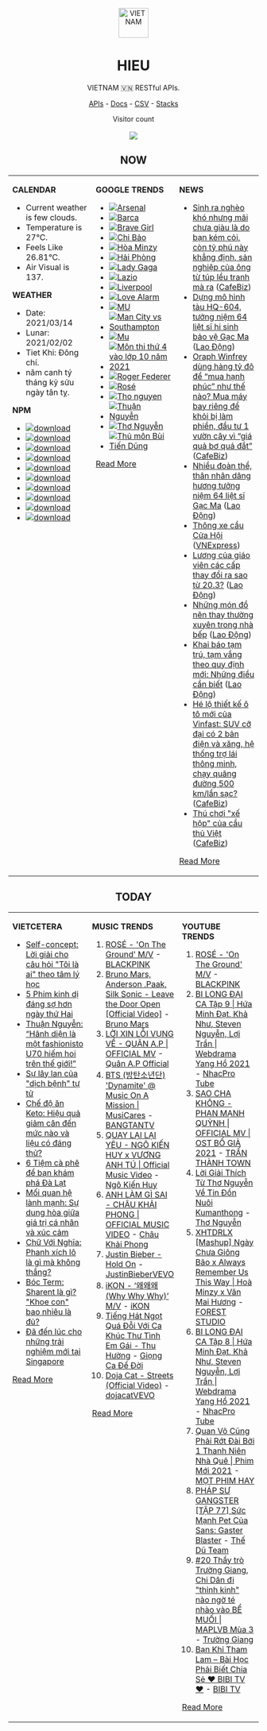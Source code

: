 <p align="center"><img src="https://raw.githubusercontent.com/hieudoanm/hieudoanm/master/images/hieudoanm/profile.jpg" alt="VIETNAM" height="60"/></p>
<h1 align="center">HIEU</h1>
<p align="center">VIETNAM 🇻🇳 RESTful APIs.</p>
<p align="center">
  <a href="https://vietnamdb.herokuapp.com/api">APIs</a> -
  <a href="https://vietnamdb.herokuapp.com/docs">Docs</a> -
  <a href="https://github.com/vietnamdb/vietnamdb/tree/master/docs">CSV</a> -
  <a href="https://github.com/vietnamdb/vietnamdb/tree/master/docs/stacks">Stacks</a>
</p>
<p align="center"> 
  Visitor count<br><br>
  <img src="https://profile-counter.glitch.me/vietnamdb/count.svg" />
</p>


<h2 align="center">NOW</h2>

<table style="width:100%"><tbody style="width:100%"><tr><td valign="top" width="33%">

**CALENDAR**

- Current weather is few clouds.
- Temperature is 27°C.
- Feels Like 26.81°C.
- Air Visual is 137.

**WEATHER**

- Date: 2021/03/14
- Lunar: 2021/02/02
- Tiet Khi: Đông chí.
- năm canh tý tháng kỷ sửu ngày tân tỵ.

**NPM**

- [![download](https://img.shields.io/npm/dm/giaohangnhanh.svg?style=flat-square&label=giaohangnhanh&color=red)](https://www.npmjs.com/package/giaohangnhanh)
- [![download](https://img.shields.io/npm/dm/onepay.svg?style=flat-square&label=onepay&color=red)](https://www.npmjs.com/package/onepay)
- [![download](https://img.shields.io/npm/dm/vietcetera.svg?style=flat-square&label=vietcetera&color=red)](https://www.npmjs.com/package/vietcetera)
- [![download](https://img.shields.io/npm/dm/vietnambanks.svg?style=flat-square&label=vietnambanks&color=red)](https://www.npmjs.com/package/vietnambanks)
- [![download](https://img.shields.io/npm/dm/vietnamgovernment.svg?style=flat-square&label=vietnamgovernment&color=red)](https://www.npmjs.com/package/vietnamgovernment)
- [![download](https://img.shields.io/npm/dm/vietnamnews.svg?style=flat-square&label=vietnamnews&color=red)](https://www.npmjs.com/package/vietnamnews)
- [![download](https://img.shields.io/npm/dm/vnapis.svg?style=flat-square&label=vnapis&color=red)](https://www.npmjs.com/package/vnapis)
- [![download](https://img.shields.io/npm/dm/vnpay.svg?style=flat-square&label=vnpay&color=red)](https://www.npmjs.com/package/vnpay)
- [![download](https://img.shields.io/npm/dm/vtcpay.svg?style=flat-square&label=vtcpay&color=red)](https://www.npmjs.com/package/vtcpay)
- [![download](https://img.shields.io/npm/dm/zalopay.svg?style=flat-square&label=zalopay&color=red)](https://www.npmjs.com/package/zalopay)

</td><td valign="top" width="33%">

**GOOGLE TRENDS**

- [![Arsenal](https://img.shields.io/static/v1?label=Arsenal&message=google&color=red&style=flat-square)](https://www.google.com/search?q=Arsenal)
- [![Barca](https://img.shields.io/static/v1?label=Barca&message=google&color=red&style=flat-square)](https://www.google.com/search?q=Barca)
- [![Brave Girl](https://img.shields.io/static/v1?label=Brave%20Girl&message=google&color=red&style=flat-square)](https://www.google.com/search?q=Brave%20Girl)
- [![Chi Bảo](https://img.shields.io/static/v1?label=Chi%20B%E1%BA%A3o&message=google&color=red&style=flat-square)](https://www.google.com/search?q=Chi%20B%E1%BA%A3o)
- [![Hòa Minzy](https://img.shields.io/static/v1?label=H%C3%B2a%20Minzy&message=google&color=red&style=flat-square)](https://www.google.com/search?q=H%C3%B2a%20Minzy)
- [![Hải Phòng](https://img.shields.io/static/v1?label=H%E1%BA%A3i%20Ph%C3%B2ng&message=google&color=red&style=flat-square)](https://www.google.com/search?q=H%E1%BA%A3i%20Ph%C3%B2ng)
- [![Lady Gaga](https://img.shields.io/static/v1?label=Lady%20Gaga&message=google&color=red&style=flat-square)](https://www.google.com/search?q=Lady%20Gaga)
- [![Lazio](https://img.shields.io/static/v1?label=Lazio&message=google&color=red&style=flat-square)](https://www.google.com/search?q=Lazio)
- [![Liverpool](https://img.shields.io/static/v1?label=Liverpool&message=google&color=red&style=flat-square)](https://www.google.com/search?q=Liverpool)
- [![Love Alarm](https://img.shields.io/static/v1?label=Love%20Alarm&message=google&color=red&style=flat-square)](https://www.google.com/search?q=Love%20Alarm)
- [![MU](https://img.shields.io/static/v1?label=MU&message=google&color=red&style=flat-square)](https://www.google.com/search?q=MU)
- [![Man City vs Southampton](https://img.shields.io/static/v1?label=Man%20City%20vs%20Southampton&message=google&color=red&style=flat-square)](https://www.google.com/search?q=Man%20City%20vs%20Southampton)
- [![Mu](https://img.shields.io/static/v1?label=Mu&message=google&color=red&style=flat-square)](https://www.google.com/search?q=Mu)
- [![Môn thi thứ 4 vào lớp 10 năm 2021](https://img.shields.io/static/v1?label=M%C3%B4n%20thi%20th%E1%BB%A9%204%20v%C3%A0o%20l%E1%BB%9Bp%2010%20n%C4%83m%202021&message=google&color=red&style=flat-square)](https://www.google.com/search?q=M%C3%B4n%20thi%20th%E1%BB%A9%204%20v%C3%A0o%20l%E1%BB%9Bp%2010%20n%C4%83m%202021)
- [![Roger Federer](https://img.shields.io/static/v1?label=Roger%20Federer&message=google&color=red&style=flat-square)](https://www.google.com/search?q=Roger%20Federer)
- [![Rosé](https://img.shields.io/static/v1?label=Ros%C3%A9&message=google&color=red&style=flat-square)](https://www.google.com/search?q=Ros%C3%A9)
- [![Tho nguyen](https://img.shields.io/static/v1?label=Tho%20nguyen&message=google&color=red&style=flat-square)](https://www.google.com/search?q=Tho%20nguyen)
- [![Thuận Nguyễn](https://img.shields.io/static/v1?label=Thu%E1%BA%ADn%20Nguy%E1%BB%85n&message=google&color=red&style=flat-square)](https://www.google.com/search?q=Thu%E1%BA%ADn%20Nguy%E1%BB%85n)
- [![Thơ Nguyễn](https://img.shields.io/static/v1?label=Th%C6%A1%20Nguy%E1%BB%85n&message=google&color=red&style=flat-square)](https://www.google.com/search?q=Th%C6%A1%20Nguy%E1%BB%85n)
- [![Thủ môn Bùi Tiến Dũng](https://img.shields.io/static/v1?label=Th%E1%BB%A7%20m%C3%B4n%20B%C3%B9i%20Ti%E1%BA%BFn%20D%C5%A9ng&message=google&color=red&style=flat-square)](https://www.google.com/search?q=Th%E1%BB%A7%20m%C3%B4n%20B%C3%B9i%20Ti%E1%BA%BFn%20D%C5%A9ng)

[Read More](https://trends.google.com/trends/?geo=VN)

</td><td valign="top" width="33%">

**NEWS**

- [Sinh ra nghèo khó nhưng mãi chưa giàu là do bạn kém cỏi, còn tỷ phú này khẳng định, sản nghiệp của ông từ túp lều tranh mà ra](https://cafebiz.vn/sinh-ra-ngheo-kho-nhung-mai-chua-giau-la-do-ban-kem-coi-con-ty-phu-nay-khang-dinh-san-nghiep-cua-ong-tu-tup-leu-tranh-ma-ra-20210314143446032.chn) ([CafeBiz](https://cafebiz.vn))
- [Dựng mô hình tàu HQ-604, tưởng niệm 64 liệt sĩ hi sinh bảo vệ Gạc Ma](https://laodong.vn/xa-hoi/dung-mo-hinh-tau-hq-604-tuong-niem-64-liet-si-hi-sinh-bao-ve-gac-ma-888956.ldo) ([Lao Động](https://laodong.vn))
- [Oraph Winfrey dùng hàng tỷ đô để “mua hạnh phúc” như thế nào? Mua máy bay riêng để khỏi bị làm phiền, đầu tư 1 vườn cây vì “giá quả bơ quá đắt”](https://cafebiz.vn/oraph-winfrey-dung-hang-ty-do-de-mua-hanh-phuc-nhu-the-nao-mua-may-bay-rieng-de-khoi-bi-lam-phien-dau-tu-1-vuon-cay-vi-gia-qua-bo-qua-dat-20210314143247502.chn) ([CafeBiz](https://cafebiz.vn))
- [Nhiều đoàn thể, thân nhân dâng hương tưởng niệm 64 liệt sĩ Gạc Ma](https://laodong.vn/xa-hoi/nhieu-doan-the-than-nhan-dang-huong-tuong-niem-64-liet-si-gac-ma-888936.ldo) ([Lao Động](https://laodong.vn))
- [Thông xe cầu Cửa Hội](https://vnexpress.net/thong-xe-cau-cua-hoi-4248250.html) ([VNExpress](https://vnexpress.net))
- [Lương của giáo viên các cấp thay đổi ra sao từ 20.3?](https://laodong.vn/giao-duc/luong-cua-giao-vien-cac-cap-thay-doi-ra-sao-tu-203-888964.ldo) ([Lao Động](https://laodong.vn))
- [Những món đồ nên thay thường xuyên trong nhà bếp](https://laodong.vn/gia-dinh-hon-nhan/nhung-mon-do-nen-thay-thuong-xuyen-trong-nha-bep-888960.ldo) ([Lao Động](https://laodong.vn))
- [Khai báo tạm trú, tạm vắng theo quy định mới: Những điều cần biết](https://laodong.vn/ban-doc/khai-bao-tam-tru-tam-vang-theo-quy-dinh-moi-nhung-dieu-can-biet-888922.ldo) ([Lao Động](https://laodong.vn))
- [Hé lộ thiết kế ô tô mới của Vinfast: SUV cỡ đại có 2 bản điện và xăng, hệ thống trợ lái thông minh, chạy quãng đường 500 km/lần sạc?](https://cafebiz.vn/he-lo-thiet-ke-o-to-moi-cua-vinfast-suv-co-dai-co-2-ban-dien-va-xang-he-thong-tro-lai-thong-minh-chay-quang-duong-500-km-lan-sac-20210314132157475.chn) ([CafeBiz](https://cafebiz.vn))
- [Thú chơi "xế hộp" của cầu thủ Việt](https://cafebiz.vn/thu-choi-xe-hop-cua-cau-thu-viet-2021031414363841.chn) ([CafeBiz](https://cafebiz.vn))

[Read More](docs/news/README.md)

</td></tr></tbody></table>

<h2 align="center">TODAY</h2>

<table style="width:100%"><tbody style="width:100%"><tr><td valign="top" width="33%">

**VIETCETERA**

- [Self-concept: Lời giải cho câu hỏi "Tôi là ai" theo tâm lý học](https://vietcetera.com/vn/self-concept-loi-giai-cho-cau-hoi-toi-la-ai-theo-tam-ly-hoc)
- [5 Phim kinh dị đáng sợ hơn ngày thứ Hai](https://vietcetera.com/vn/5-phim-kinh-di-dang-so-hon-ngay-thu-hai)
- [Thuận Nguyễn: “Hãnh diện là một fashionisto U70 hiếm hoi trên thế giới!” ](https://vietcetera.com/vn/thuan-nguyen-hanh-dien-la-mot-fashionisto-u70-hiem-hoi-tren-the-gioi)
- [Sự lây lan của "dịch bệnh" tự tử](https://vietcetera.com/vn/su-lay-lan-cua-dich-benh-tu-tu)
- [Chế độ ăn Keto: Hiệu quả giảm cân đến mức nào và liệu có đáng thử?](https://vietcetera.com/vn/che-do-an-keto-hieu-qua-giam-can-den-muc-nao-va-lieu-co-dang-thu)
- [6 Tiệm cà phê để bạn khám phá Đà Lạt](https://vietcetera.com/vn/6-tiem-ca-phe-da-lat-de-ban-kham-pha)
- [Mối quan hệ lành mạnh: Sự dung hòa giữa giá trị cá nhân và xúc cảm](https://vietcetera.com/vn/moi-quan-he-lanh-manh-su-dung-hoa-giua-gia-tri-ca-nhan-va-xuc-cam)
- [Chữ Với Nghĩa: Phanh xích lô là gì mà không thắng?](https://vietcetera.com/vn/chu-voi-nghia-phanh-xich-lo)
- [Bóc Term: Sharent là gì? "Khoe con" bao nhiêu là đủ?](https://vietcetera.com/vn/boc-term-sharent-la-gi-khoe-con-bao-nhieu-la-du)
- [Đã đến lúc cho những trải nghiệm mới tại Singapore](https://vietcetera.com/vn/da-den-luc-cho-nhung-cau-chuyen-trai-nghiem-moi-tai-singapore)

[Read More](https://vietcetera.com/)

</td><td valign="top" width="33%">

**MUSIC TRENDS**

01. [ROSÉ - 'On The Ground' M/V](https://www.youtube.com/watch?v=CKZvWhCqx1s) - [BLACKPINK](https://www.youtube.com/channel/UCOmHUn--16B90oW2L6FRR3A)
02. [Bruno Mars, Anderson .Paak, Silk Sonic - Leave the Door Open [Official Video]](https://www.youtube.com/watch?v=adLGHcj_fmA) - [Bruno Mars](https://www.youtube.com/channel/UCoUM-UJ7rirJYP8CQ0EIaHA)
03. [LỜI XIN LỖI VỤNG VỀ - QUÂN A.P | OFFICIAL MV](https://www.youtube.com/watch?v=LhTwcqI71n0) - [Quân A.P Official](https://www.youtube.com/channel/UCXKnIgvBwPV6G-uT7gBXhcA)
04. [BTS (방탄소년단) 'Dynamite' @ Music On A Mission | MusiCares](https://www.youtube.com/watch?v=ikgefER2O08) - [BANGTANTV](https://www.youtube.com/channel/UCLkAepWjdylmXSltofFvsYQ)
05. [QUAY LẠI LẠI YÊU - NGÔ KIẾN HUY x VƯƠNG ANH TÚ | Official Music Video](https://www.youtube.com/watch?v=93WhpRfkkBk) - [Ngô Kiến Huy](https://www.youtube.com/channel/UCNN7Q7sx5lsivqDf22I7Itw)
06. [ANH LÀM GÌ SAI - CHÂU KHẢI PHONG | OFFICIAL MUSIC VIDEO](https://www.youtube.com/watch?v=1KHmzzUMnTc) - [Châu Khải Phong](https://www.youtube.com/channel/UCoISHZnrIOn4SunyqjrRt4w)
07. [Justin Bieber - Hold On](https://www.youtube.com/watch?v=LWeiydKl0mU) - [JustinBieberVEVO](https://www.youtube.com/channel/UCHkj014U2CQ2Nv0UZeYpE_A)
08. [iKON - ‘왜왜왜 (Why Why Why)’ M/V](https://www.youtube.com/watch?v=DslHQto2V7I) - [iKON](https://www.youtube.com/channel/UCWxCyZibDIWIrGIgP25mbfw)
09. [Tiếng Hát Ngọt Quá Đỗi Với Ca Khúc Thư Tình Em Gái - Thu Hường](https://www.youtube.com/watch?v=4RDOn6cZLPg) - [Giọng Ca Để Đời](https://www.youtube.com/channel/UCwZ2ZaFfTusqV_MGMHUnEsg)
10. [Doja Cat - Streets (Official Video)](https://www.youtube.com/watch?v=jJdlgKzVsnI) - [dojacatVEVO](https://www.youtube.com/channel/UCpTaAz_BxtkUB1qc8JTU_7g)

[Read More](https://www.youtube.com/feed/trending?bp=4gIuCggvbS8wNHJsZhIiUExGZ3F1TG5MNTlhbW42X05FZFc5TGswZDdXZWVST0Q2VA%3D%3D)

</td><td valign="top" width="33%">

**YOUTUBE TRENDS**

01. [ROSÉ - 'On The Ground' M/V](https://www.youtube.com/watch?v=CKZvWhCqx1s) - [BLACKPINK](https://www.youtube.com/channel/UCOmHUn--16B90oW2L6FRR3A)
02. [BI LONG ĐẠI CA Tập 9 | Hứa Minh Đạt, Khả Như, Steven Nguyễn, Lợi Trần | Webdrama Yang Hồ 2021](https://www.youtube.com/watch?v=h1CGsS5iXgU) - [NhacPro Tube](https://www.youtube.com/channel/UCBZjBKNMZoFih4ubdiIDWLw)
03. [SAO CHA KHÔNG - PHAN MẠNH QUỲNH | OFFICIAL MV | OST BỐ GIÀ 2021](https://www.youtube.com/watch?v=TD7sBUigDIU) - [TRẤN THÀNH TOWN](https://www.youtube.com/channel/UCqL0-EknCK4m5pHrH79fOcw)
04. [Lời Giải Thích Từ Thơ Nguyễn Về Tin Đồn Nuôi Kumanthong](https://www.youtube.com/watch?v=m2yWFAavuaM) - [Thơ Nguyễn](https://www.youtube.com/channel/UCSJsjCiTl2lourZXnigVCoA)
05. [XHTDRLX [Mashup] Ngày Chưa Giông Bão x Always Remember Us This Way | Hoà Minzy x Văn Mai Hương](https://www.youtube.com/watch?v=qiI4XNUoiyg) - [FOREST STUDIO](https://www.youtube.com/channel/UCTOWyiIkPEqyh_2O-ArJR5w)
06. [BI LONG ĐẠI CA Tập 8 | Hứa Minh Đạt, Khả Như, Steven Nguyễn, Lợi Trần | Webdrama Yang Hồ 2021](https://www.youtube.com/watch?v=UXa992qrMv0) - [NhacPro Tube](https://www.youtube.com/channel/UCBZjBKNMZoFih4ubdiIDWLw)
07. [Quan Võ Cũng Phải Rớt Đài Bởi 1 Thanh Niên Nhà Quê | Phim Mới 2021](https://www.youtube.com/watch?v=FlwUpa42bBg) - [MỌT PHIM HAY](https://www.youtube.com/channel/UCwA1tWFLrkJpZRiwG_P68Gg)
08. [PHÁP SƯ GANGSTER [TẬP 77] Sức Mạnh Pet Của Sans: Gaster Blaster](https://www.youtube.com/watch?v=3WtthIyNcfY) - [Thế Dũ Team](https://www.youtube.com/channel/UCpTYO-40VeiPwYVNPAH1gGg)
09. [#20 Thầy trò Trường Giang, Chi Dân đi "thỉnh kinh" nào ngờ té nhào vào BỂ MUỐI | MAPLVB Mùa 3](https://www.youtube.com/watch?v=vXSGsMHSXqA) - [Trường Giang](https://www.youtube.com/channel/UCpdBEsgVIcWbrwWuemjnxXg)
10. [Bạn Khỉ Tham Lam – Bài Học Phải Biết Chia Sẻ ❤ BIBI TV ❤](https://www.youtube.com/watch?v=MmlnSXqd6-E) - [BIBI TV](https://www.youtube.com/channel/UCFcBDfR_dtmllkpcoYH2Rmg)

[Read More](https://www.youtube.com/feed/trending)

</td></tr></tbody></table>
